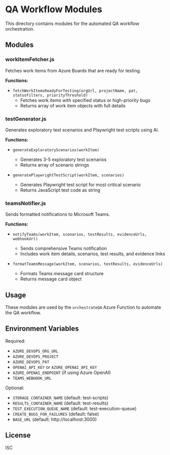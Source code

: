 # QA Workflow Modules

This directory contains modules for the automated QA workflow orchestration.

## Modules

### workItemFetcher.js

Fetches work items from Azure Boards that are ready for testing.

**Functions:**
- `fetchWorkItemsReadyForTesting(orgUrl, projectName, pat, statusFilters, priorityThreshold)`
  - Fetches work items with specified status or high-priority bugs
  - Returns array of work item objects with full details

### testGenerator.js

Generates exploratory test scenarios and Playwright test scripts using AI.

**Functions:**
- `generateExploratoryScenarios(workItem)`
  - Generates 3-5 exploratory test scenarios
  - Returns array of scenario strings
  
- `generatePlaywrightTestScript(workItem, scenarios)`
  - Generates Playwright test script for most critical scenario
  - Returns JavaScript test code as string

### teamsNotifier.js

Sends formatted notifications to Microsoft Teams.

**Functions:**
- `notifyTeams(workItem, scenarios, testResults, evidenceUrls, webhookUrl)`
  - Sends comprehensive Teams notification
  - Includes work item details, scenarios, test results, and evidence links

- `formatTeamsMessage(workItem, scenarios, testResults, evidenceUrls)`
  - Formats Teams message card structure
  - Returns message card object

## Usage

These modules are used by the `orchestrateQA` Azure Function to automate the QA workflow.

## Environment Variables

Required:
- `AZURE_DEVOPS_ORG_URL`
- `AZURE_DEVOPS_PROJECT`
- `AZURE_DEVOPS_PAT`
- `OPENAI_API_KEY` or `AZURE_OPENAI_API_KEY`
- `AZURE_OPENAI_ENDPOINT` (if using Azure OpenAI)
- `TEAMS_WEBHOOK_URL`

Optional:
- `STORAGE_CONTAINER_NAME` (default: test-scripts)
- `RESULTS_CONTAINER_NAME` (default: test-results)
- `TEST_EXECUTION_QUEUE_NAME` (default: test-execution-queue)
- `CREATE_BUGS_FOR_FAILURES` (default: false)
- `BASE_URL` (default: http://localhost:3000)

## License

ISC
